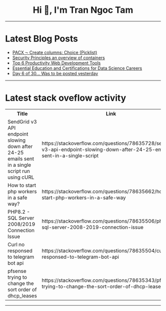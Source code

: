 <h1 align="center">Hi 👋, I'm Tran Ngoc Tam</h1>

---

# Latest Blog Posts 
<!-- BLOG-POST-LIST:START -->
- [PACX ⁓ Create columns: Choice &lpar;Picklist&rpar;](https://dev.to/_neronotte/pacx-create-columns-choice-picklist-3m11)
- [Security Principles an overview of containers](https://dev.to/saumya27/security-principles-an-overview-of-containers-23ej)
- [Top 6 Productivity Web Development Tools](https://dev.to/shyam1806/top-6-productivity-web-development-tools-3ib7)
- [Essential Education and Certifications for Data Science Careers](https://dev.to/kavana-bm/essential-education-and-certifications-for-data-science-careers-4opg)
- [Day 6 of 30... Was to be posted yesterday](https://dev.to/francis_ngugi/day-6-of-30-was-to-be-posted-yesterday-2c3g)
<!-- BLOG-POST-LIST:END -->

---

# Latest stack oveflow activity
<table>
  <tr><th>Title</th><th>Link</th></tr>
  <!-- STACKOVERFLOW:START --><tr><td>SendGrid v3 API endpoint slowing down after 24-25 emails sent in a single script run using cURL</td><td>https://stackoverflow.com/questions/78635728/sendgrid-v3-api-endpoint-slowing-down-after-24-25-emails-sent-in-a-single-script</td></tr><tr><td>How to start php workers in a safe way?</td><td>https://stackoverflow.com/questions/78635662/how-to-start-php-workers-in-a-safe-way</td></tr><tr><td>PHP8.2 - SQL Server 2008/2019 Connection Issue</td><td>https://stackoverflow.com/questions/78635506/php8-2-sql-server-2008-2019-connection-issue</td></tr><tr><td>Curl no responsed to telegram bot api</td><td>https://stackoverflow.com/questions/78635504/curl-no-responsed-to-telegram-bot-api</td></tr><tr><td>pfsense trying to change the sort order of dhcp_leases</td><td>https://stackoverflow.com/questions/78635343/pfsense-trying-to-change-the-sort-order-of-dhcp-leases</td></tr><!-- STACKOVERFLOW:END -->
</table>

---


